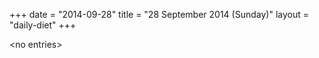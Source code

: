 +++
date = "2014-09-28"
title = "28 September 2014 (Sunday)"
layout = "daily-diet"
+++

<p>&lt;no entries&gt;</p>
